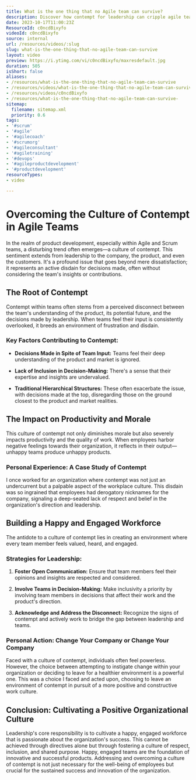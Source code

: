 ```yaml
---
title: What is the one thing that no Agile team can survive?
description: Discover how contempt for leadership can cripple agile teams. Learn to foster a positive culture and boost productivity in this insightful video!
date: 2023-10-17T11:00:23Z
ResourceId: c0ncdBixyfo
videoId: c0ncdBixyfo
source: internal
url: /resources/videos/:slug
slug: what-is-the-one-thing-that-no-agile-team-can-survive
layout: video
preview: https://i.ytimg.com/vi/c0ncdBixyfo/maxresdefault.jpg
duration: 505
isShort: false
aliases:
- /resources/what-is-the-one-thing-that-no-agile-team-can-survive
- /resources/videos/what-is-the-one-thing-that-no-agile-team-can-survive-
- /resources/videos/c0ncdBixyfo
- /resources/what-is-the-one-thing-that-no-agile-team-can-survive-
sitemap:
  filename: sitemap.xml
  priority: 0.6
tags:
- '#scrum'
- '#agile'
- '#agilecoach'
- '#scrumorg'
- '#agileconsultant'
- '#agiletraining'
- '#devops'
- '#agileproductdevelopment'
- '#productdevelopment'
resourceTypes:
- video

---
```

# Overcoming the Culture of Contempt in Agile Teams

In the realm of product development, especially within Agile and Scrum teams, a disturbing trend often emerges—a culture of contempt. This sentiment extends from leadership to the company, the product, and even the customers. It's a profound issue that goes beyond mere dissatisfaction; it represents an active disdain for decisions made, often without considering the team's insights or contributions.

## The Root of Contempt

Contempt within teams often stems from a perceived disconnect between the team's understanding of the product, its potential future, and the decisions made by leadership. When teams feel their input is consistently overlooked, it breeds an environment of frustration and disdain.

### Key Factors Contributing to Contempt:

- **Decisions Made in Spite of Team Input:** Teams feel their deep understanding of the product and market is ignored.

- **Lack of Inclusion in Decision-Making:** There's a sense that their expertise and insights are undervalued.

- **Traditional Hierarchical Structures:** These often exacerbate the issue, with decisions made at the top, disregarding those on the ground closest to the product and market realities.

## The Impact on Productivity and Morale

This culture of contempt not only diminishes morale but also severely impacts productivity and the quality of work. When employees harbor negative feelings towards their organization, it reflects in their output—unhappy teams produce unhappy products.

### Personal Experience: A Case Study of Contempt

I once worked for an organization where contempt was not just an undercurrent but a palpable aspect of the workplace culture. This disdain was so ingrained that employees had derogatory nicknames for the company, signaling a deep-seated lack of respect and belief in the organization's direction and leadership.

## Building a Happy and Engaged Workforce

The antidote to a culture of contempt lies in creating an environment where every team member feels valued, heard, and engaged.

### Strategies for Leadership:

1. **Foster Open Communication:** Ensure that team members feel their opinions and insights are respected and considered.

3. **Involve Teams in Decision-Making:** Make inclusivity a priority by involving team members in decisions that affect their work and the product's direction.

5. **Acknowledge and Address the Disconnect:** Recognize the signs of contempt and actively work to bridge the gap between leadership and teams.

### Personal Action: Change Your Company or Change Your Company

Faced with a culture of contempt, individuals often feel powerless. However, the choice between attempting to instigate change within your organization or deciding to leave for a healthier environment is a powerful one. This was a choice I faced and acted upon, choosing to leave an environment of contempt in pursuit of a more positive and constructive work culture.

## Conclusion: Cultivating a Positive Organizational Culture

Leadership's core responsibility is to cultivate a happy, engaged workforce that is passionate about the organization's success. This cannot be achieved through directives alone but through fostering a culture of respect, inclusion, and shared purpose. Happy, engaged teams are the foundation of innovative and successful products. Addressing and overcoming a culture of contempt is not just necessary for the well-being of employees but crucial for the sustained success and innovation of the organization.
